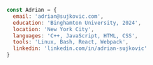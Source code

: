 ```javascript
const Adrian = {
  email: 'adrian@sujkovic.com',
  education: 'Binghamton University, 2024',
  location: 'New York City',
  languages: 'C++, JavaScript, HTML, CSS',
  tools: 'Linux, Bash, React, Webpack',
  linkedin: 'linkedin.com/in/adrian-sujkovic'
}
```


<!---
sujkovic/sujkovic is a ✨ special ✨ repository because its `README.md` (this file) appears on your GitHub profile.
You can click the Preview link to take a look at your changes.
--->
